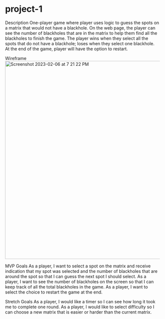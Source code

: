 # project-1

Description
One-player game where player uses logic to guess the spots on a matrix that would not have a blackhole. On the web page, the player can see the number of blackholes that are in the matrix to help them find all the blackholes to finish the game. The player wins when they select all the spots that do not have a blackhole; loses when they select one blackhole. At the end of the game, player will have the option to restart.

Wireframe
<img width="645" alt="Screenshot 2023-02-06 at 7 21 22 PM" src="https://user-images.githubusercontent.com/119901745/217140179-a2e4afd0-b7fb-4d66-9a3c-343632a72327.png">

MVP Goals
As a player, I want to select a spot on the matrix and receive indication that my spot was selected and the number of blackholes that are around the spot so that I can guess the next spot I should select.
As a player, I want to see the number of blackholes on the screen so that I can keep track of all the total blackholes in the game.
As a player, I want to select the choice to restart the game at the end.

Stretch Goals
As a player, I would like a timer so I can see how long it took me to complete one round.
As a player, I would like to select difficulty so I can choose a new matrix that is easier or harder than the current matrix.
